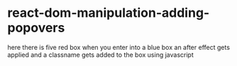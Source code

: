 # react-dom-manipulation-adding-popovers
here there is five red box when you enter into a blue box  an after effect gets applied and a classname gets added to the box using javascript 
